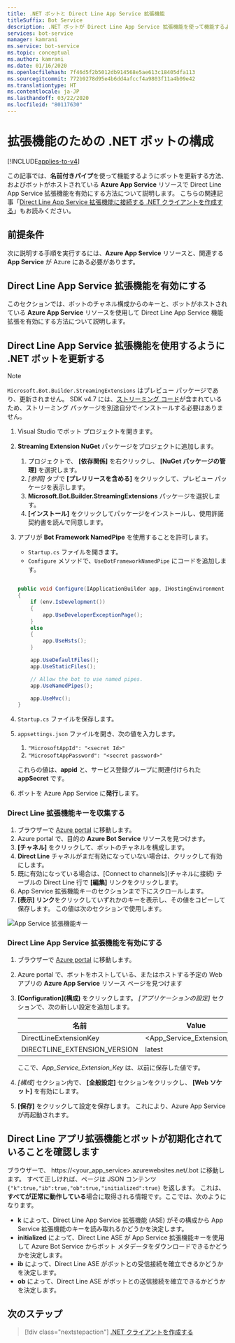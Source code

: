 ```yaml
---
title: .NET ボットと Direct Line App Service 拡張機能
titleSuffix: Bot Service
description: .NET ボットが Direct Line App Service 拡張機能を使って機能するようにする
services: bot-service
manager: kamrani
ms.service: bot-service
ms.topic: conceptual
ms.author: kamrani
ms.date: 01/16/2020
ms.openlocfilehash: 7f46d5f2b5012db914568e5ae613c18405dfa113
ms.sourcegitcommit: 772b9278d95e4b6dd4afccf4a9803f11a4b09e42
ms.translationtype: HT
ms.contentlocale: ja-JP
ms.lasthandoff: 03/22/2020
ms.locfileid: "80117630"
---
```

# <a name="configure-net-bot-for-extension"></a>拡張機能のための .NET ボットの構成

[!INCLUDE[applies-to-v4](includes/applies-to.md)]

この記事では、**名前付きパイプ**を使って機能するようにボットを更新する方法、およびボットがホストされている **Azure App Service** リソースで Direct Line App Service 拡張機能を有効にする方法について説明します。 こちらの関連記事「[Direct Line App Service 拡張機能に接続する .NET クライアントを作成する](bot-service-channel-directline-extension-net-client.md)」もお読みください。


## <a name="prerequisites"></a>前提条件

次に説明する手順を実行するには、**Azure App Service** リソースと、関連する **App Service** が Azure にある必要があります。

## <a name="enable-direct-line-app-service-extension"></a>Direct Line App Service 拡張機能を有効にする

このセクションでは、ボットのチャネル構成からのキーと、ボットがホストされている **Azure App Service** リソースを使用して Direct Line App Service 機能拡張を有効にする方法について説明します。

## <a name="update-net-bot-to-use-direct-line-app-service-extension"></a>Direct Line App Service 拡張機能を使用するように .NET ボットを更新する

> [!NOTE]
> `Microsoft.Bot.Builder.StreamingExtensions` はプレビュー パッケージであり、更新されません。 SDK v4.7 には、[ストリーミング コード](https://github.com/microsoft/botbuilder-dotnet/tree/master/libraries/Microsoft.Bot.Builder/Streaming)が含まれているため、ストリーミング パッケージを別途自分でインストールする必要はありません。

1. Visual Studio でボット プロジェクトを開きます。
2. **Streaming Extension NuGet** パッケージをプロジェクトに追加します。
    1. プロジェクトで、 **[依存関係]** を右クリックし、 **[NuGet パッケージの管理]** を選択します。
    2. *[参照]* タブで **[プレリリースを含める]** をクリックして、プレビュー パッケージを表示します。
    3. **Microsoft.Bot.Builder.StreamingExtensions** パッケージを選択します。
    4. **[インストール]** をクリックしてパッケージをインストールし、使用許諾契約書を読んで同意します。
3. アプリが **Bot Framework NamedPipe** を使用することを許可します。
    - `Startup.cs` ファイルを開きます。
    - ``Configure`` メソッドで、``UseBotFrameworkNamedPipe`` にコードを追加します。

    ```csharp

    public void Configure(IApplicationBuilder app, IHostingEnvironment env)
    {
        if (env.IsDevelopment())
        {
            app.UseDeveloperExceptionPage();
        }
        else
        {
            app.UseHsts();
        }

        app.UseDefaultFiles();
        app.UseStaticFiles();

        // Allow the bot to use named pipes.
        app.UseNamedPipes();

        app.UseMvc();
    }
    ```

4. `Startup.cs` ファイルを保存します。
5. `appsettings.json` ファイルを開き、次の値を入力します。
    1. `"MicrosoftAppId": "<secret Id>"`
    2. `"MicrosoftAppPassword": "<secret password>"`

    これらの値は、**appid** と、サービス登録グループに関連付けられた **appSecret** です。

6. ボットを Azure App Service に**発行**します。

### <a name="gather-your-direct-line-extension-keys"></a>Direct Line 拡張機能キーを収集する

1. ブラウザーで [Azure portal](https://portal.azure.com/) に移動します。
1. Azure portal で、目的の **Azure Bot Service** リソースを見つけます。
1. **[チャネル]** をクリックして、ボットのチャネルを構成します。
1. **Direct Line** チャネルがまだ有効になっていない場合は、クリックして有効にします。
1. 既に有効になっている場合は、[Connect to channels]\(チャネルに接続\) テーブルの Direct Line 行で **[編集]** リンクをクリックします。
1. App Service 拡張機能キーのセクションまで下にスクロールします。
1. **[表示] リンク**をクリックしていずれかのキーを表示し、その値をコピーして保存します。 この値は次のセクションで使用します。

![App Service 拡張機能キー](./media/channels/direct-line-extension-extension-keys.png)

### <a name="enable-the-direct-line-app-service-extension"></a>Direct Line App Service 拡張機能を有効にする

1. ブラウザーで [Azure portal](https://portal.azure.com/) に移動します。
1. Azure portal で、ボットをホストしている、またはホストする予定の Web アプリの **Azure App Service** リソース ページを見つけます
1. **[Configuration]\(構成\)** をクリックします。 *[アプリケーションの設定]* セクションで、次の新しい設定を追加します。

    |名前|Value|
    |---|---|
    |DirectLineExtensionKey|<App_Service_Extension_Key>|
    |DIRECTLINE_EXTENSION_VERSION|latest|

    ここで、*App_Service_Extension_Key* は、以前に保存した値です。

1. *[構成]* セクション内で、 **[全般設定]** セクションをクリックし、 **[Web ソケット]** を有効にします。
1. **[保存]** をクリックして設定を保存します。 これにより、Azure App Service が再起動されます。

## <a name="confirm-direct-line-app-extension-and-the-bot-are-initialized"></a>Direct Line アプリ拡張機能とボットが初期化されていることを確認します

ブラウザーで、 https://<your_app_service>.azurewebsites.net/.bot に移動します。
すべて正しければ、ページは JSON コンテンツ `{"k":true,"ib":true,"ob":true,"initialized":true}` を返します。 これは、**すべてが正常に動作している**場合に取得される情報です。ここでは、次のようになります。

- **k** によって、Direct Line App Service 拡張機能 (ASE) がその構成から App Service 拡張機能のキーを読み取れるかどうかを決定します。
- **initialized** によって、Direct Line ASE が App Service 拡張機能キーを使用して Azure Bot Service からボット メタデータをダウンロードできるかどうかを決定します。
- **ib** によって、Direct Line ASE がボットとの受信接続を確立できるかどうかを決定します。
- **ob** によって、Direct Line ASE がボットとの送信接続を確立できるかどうかを決定します。

## <a name="next-steps"></a>次のステップ

> [!div class="nextstepaction"]
> [.NET クライアントを作成する](./bot-service-channel-directline-extension-net-client.md)
